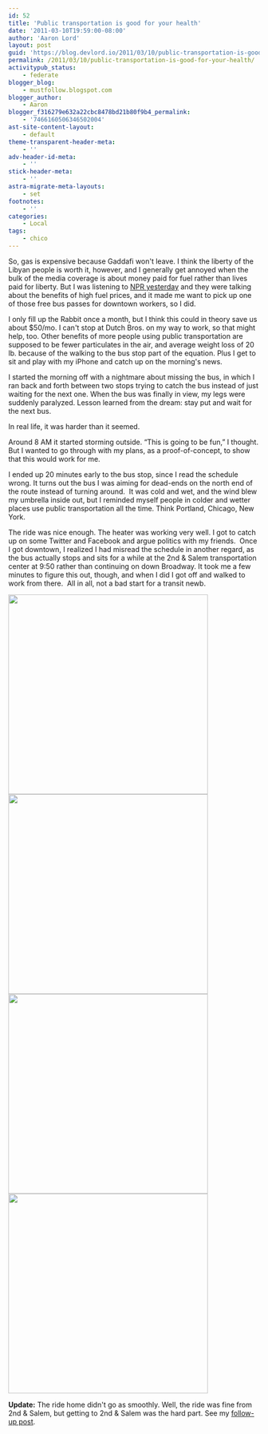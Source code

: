 ```yaml
---
id: 52
title: 'Public transportation is good for your health'
date: '2011-03-10T19:59:00-08:00'
author: 'Aaron Lord'
layout: post
guid: 'https://blog.devlord.io/2011/03/10/public-transportation-is-good-for-your-health/'
permalink: /2011/03/10/public-transportation-is-good-for-your-health/
activitypub_status:
    - federate
blogger_blog:
    - mustfollow.blogspot.com
blogger_author:
    - Aaron
blogger_f316279e632a22cbc8478bd21b80f9b4_permalink:
    - '7466160506346502004'
ast-site-content-layout:
    - default
theme-transparent-header-meta:
    - ''
adv-header-id-meta:
    - ''
stick-header-meta:
    - ''
astra-migrate-meta-layouts:
    - set
footnotes:
    - ''
categories:
    - Local
tags:
    - chico
---
```


So, gas is expensive because Gaddafi won't leave. I think the liberty of the Libyan people is worth it, however, and I generally get annoyed when the bulk of the media coverage is about money paid for fuel rather than lives paid for liberty. But I was listening to <a href="http://www.npr.org/2011/03/09/134397117/Who-Wins-And-Who-Loses-When-Gas-Prices-Spike">NPR yesterday</a> and they were talking about the benefits of high fuel prices, and it made me want to pick up one of those free bus passes for downtown workers, so I did.

I only fill up the Rabbit once a month, but I think this could in theory save us about $50/mo. I can't stop at Dutch Bros. on my way to work, so that might help, too. Other benefits of more people using public transportation are supposed to be fewer particulates in the air, and average weight loss of 20 lb. because of the walking to the bus stop part of the equation. Plus I get to sit and play with my iPhone and catch up on the morning's news.

I started the morning off with a nightmare about missing the bus, in which I ran back and forth between two stops trying to catch the bus instead of just waiting for the next one. When the bus was finally in view, my legs were suddenly paralyzed. Lesson learned from the dream: stay put and wait for the next bus.

In real life, it was harder than it seemed.

Around 8 AM it started storming outside. “This is going to be fun,” I thought. But I wanted to go through with my plans, as a proof-of-concept, to show that this would work for me.

I ended up 20 minutes early to the bus stop, since I read the schedule wrong. It turns out the bus I was aiming for dead-ends on the north end of the route instead of turning around.  It was cold and wet, and the wind blew my umbrella inside out, but I reminded myself people in colder and wetter places use public transportation all the time. Think Portland, Chicago, New York.

The ride was nice enough. The heater was working very well. I got to catch up on some Twitter and Facebook and argue politics with my friends.  Once I got downtown, I realized I had misread the schedule in another regard, as the bus actually stops and sits for a while at the 2nd &amp; Salem transportation center at 9:50 rather than continuing on down Broadway. It took me a few minutes to figure this out, though, and when I did I got off and walked to work from there.  All in all, not a bad start for a transit newb.

<img src="https://lh3.googleusercontent.com/_OZWxOfjIgdA/TXkke0tyq-I/AAAAAAAAJeI/tMk-B5U9hAQ/s400/photo%201.JPG" alt="" width="400" height="400" />

<img src="https://lh3.googleusercontent.com/_OZWxOfjIgdA/TXkkfJ3pJiI/AAAAAAAAJeM/kVRINnUAMic/s400/photo%202.JPG" alt="" width="400" height="400" />

<img src="https://lh3.googleusercontent.com/_OZWxOfjIgdA/TXkkemqXiWI/AAAAAAAAJeE/DKIy8m8xX14/s400/photo%203.JPG" alt="" width="400" height="400" />

<img src="https://lh5.googleusercontent.com/_OZWxOfjIgdA/TXklOyV8o-I/AAAAAAAAJec/aV4Y5pZUbe8/s400/photo.JPG" alt="" width="400" height="400" />

<strong>Update:</strong> The ride home didn't go as smoothly. Well, the ride was fine from 2nd &amp; Salem, but getting to 2nd &amp; Salem was the hard part. See my <a href="/blog/public-transit-fail/">follow-up post</a>.